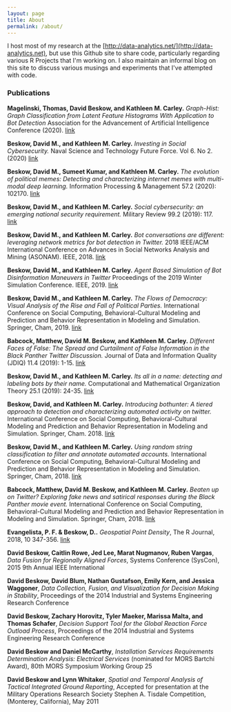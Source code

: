 ```yaml
---
layout: page
title: About
permalink: /about/
---
```


I host most of my research at the [http://data-analytics.net/](http://data-analytics.net), but use this Github site to share code, particularly regarding various R Projects that I'm working on.  I also maintain an informal blog on this site to discuss various musings and experiments that I've attempted with code.

### Publications

**Magelinski, Thomas, David Beskow, and Kathleen M. Carley.** *Graph-Hist: Graph Classification from Latent Feature Histograms With Application to Bot Detection*  Association for the Advancement of Artificial Intelligence Conference (2020). [link](https://arxiv.org/pdf/1910.01180.pdf)

**Beskow, David M., and Kathleen M. Carley.**  *Investing in Social Cybersecurity.* Naval Science and Technology Future Force.  Vol 6. No 2. (2020) [link](https://futureforce.navylive.dodlive.mil/files/2020/03/FF_0320_Vol6No2_FINAL_lr.pdf)

**Beskow, David M., Sumeet Kumar, and Kathleen M. Carley.** *The evolution of political memes: Detecting and characterizing internet memes with multi-modal deep learning.* Information Processing & Management 57.2 (2020): 102170. [link](https://www.sciencedirect.com/science/article/pii/S0306457319307988)

**Beskow, David M., and Kathleen M. Carley.** *Social cybersecurity: an emerging national security requirement.* Military Review 99.2 (2019): 117. [link](https://www.armyupress.army.mil/Portals/7/military-review/Archives/English/MA-2019/Beskow-Carley-Social-Cyber.pdf)

**Beskow, David M., and Kathleen M. Carley.** *Bot conversations are different: leveraging network metrics for bot detection in Twitter.* 2018 IEEE/ACM International Conference on Advances in Social Networks Analysis and Mining (ASONAM). IEEE, 2018. [link](https://ieeexplore.ieee.org/stamp/stamp.jsp?arnumber=8508322)

**Beskow, David M., and Kathleen M. Carley.** *Agent Based Simulation of Bot Disinformation Maneuvers in Twitter* Proceedings of the 2019 Winter Simulation Conference. IEEE, 2019. [link](https://www.informs-sim.org/wsc19papers/235.pdf)

**Beskow, David M., and Kathleen M. Carley.** *The Flows of Democracy: Visual Analysis of the Rise and Fall of Political Parties.* International Conference on Social Computing, Behavioral-Cultural Modeling and Prediction and Behavior Representation in Modeling and Simulation. Springer, Cham, 2019. [link](http://sbp-brims.org/2019/proceedings/papers/working_papers/Beskow.pdf)

**Babcock, Matthew, David M. Beskow, and Kathleen M. Carley.** *Different Faces of False: The Spread and Curtailment of False Information in the Black Panther Twitter Discussion.* Journal of Data and Information Quality (JDIQ) 11.4 (2019): 1-15. [link](https://dl.acm.org/doi/10.1145/3339468)

**Beskow, David M., and Kathleen M. Carley.** *Its all in a name: detecting and labeling bots by their name.* Computational and Mathematical Organization Theory 25.1 (2019): 24-35. [link](https://link.springer.com/article/10.1007/s10588-018-09290-1)

**Beskow, David, and Kathleen M. Carley.** *Introducing bothunter: A tiered approach to detection and characterizing automated activity on twitter.* International Conference on Social Computing, Behavioral-Cultural Modeling and Prediction and Behavior Representation in Modeling and Simulation. Springer, Cham. 2018. [link](http://sbp-brims.org/2018/proceedings/papers/latebreaking_papers/LB_5.pdf)

**Beskow, David M., and Kathleen M. Carley.** *Using random string classification to filter and annotate automated accounts.* International Conference on Social Computing, Behavioral-Cultural Modeling and Prediction and Behavior Representation in Modeling and Simulation. Springer, Cham, 2018. [link](https://link.springer.com/chapter/10.1007/978-3-319-93372-6_40)

**Babcock, Matthew, David M. Beskow, and Kathleen M. Carley.** *Beaten up on Twitter? Exploring fake news and satirical responses during the Black Panther movie event.* International Conference on Social Computing, Behavioral-Cultural Modeling and Prediction and Behavior Representation in Modeling and Simulation. Springer, Cham, 2018. [link](https://link.springer.com/chapter/10.1007/978-3-319-93372-6_12)

**Evangelista, P. F. & Beskow, D..** *Geospatial Point Density*, The R Journal, 2018, 10 347-356. [link](https://journal.r-project.org/archive/2018/RJ-2018-061/index.html)

**David Beskow, Caitlin Rowe, Jed Lee, Marat Nugmanov, Ruben Vargas**, *Data Fusion for Regionally Aligned Forces*, Systems Conference (SysCon), 2015 9th Annual IEEE International

**David Beskow, David Blum, Nathan Gustafson, Emily Kern, and Jessica Waggoner**, *Data Collection, Fusion, and Visualization for Decision Making in Stability*, Proceedings of the 2014 Industrial and Systems Engineering Research Conference

**David Beskow, Zachary Horovitz, Tyler Maeker, Marissa Malta, and Thomas Schafer**, *Decision Support Tool for the Global Reaction Force Outload Process*, Proceedings of the 2014 Industrial and Systems Engineering Research Conference

**David Beskow and Daniel McCarthy**, *Installation Services Requirements Determination Analysis: Electrical Services* (nominated for MORS Bartchi Award), 80th MORS Symposium Working Group 25

**David Beskow and Lynn Whitaker**, *Spatial and Temporal Analysis of Tactical Integrated Ground Reporting*, Accepted for presentation at the Military Operations Research Society Stephen A. Tisdale Competition, (Monterey, California), May 2011
